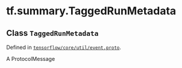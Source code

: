 <div itemscope itemtype="http://developers.google.com/ReferenceObject">
<meta itemprop="name" content="tf.summary.TaggedRunMetadata" />
<meta itemprop="path" content="Stable" />
</div>

# tf.summary.TaggedRunMetadata

## Class `TaggedRunMetadata`





Defined in [`tensorflow/core/util/event.proto`](https://www.tensorflow.org/code/tensorflow/core/util/event.proto).

A ProtocolMessage


